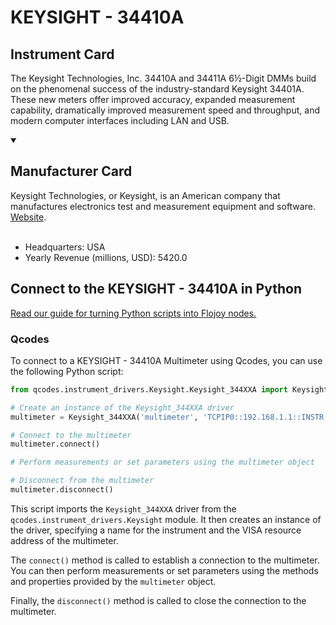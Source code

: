 
# KEYSIGHT - 34410A

## Instrument Card

The Keysight Technologies, Inc. 34410A and 34411A 6½-Digit DMMs build on the phenomenal success of the industry-standard Keysight 34401A. These new meters offer improved accuracy, expanded measurement capability, dramatically improved measurement speed and throughput, and modern computer interfaces including LAN and USB.

<details open>
<summary><h2>Manufacturer Card</h2></summary>
Keysight Technologies, or Keysight, is an American company that manufactures electronics test and measurement equipment and software. <a href=https://www.keysight.com/us/en/home.html>Website</a>.
<br></br>
<ul>
  <li>Headquarters: USA</li>
  <li>Yearly Revenue (millions, USD): 5420.0</li>
</ul>
</details>

## Connect to the KEYSIGHT - 34410A in Python

[Read our guide for turning Python scripts into Flojoy nodes.](https://docs.flojoy.ai/custom-nodes/creating-custom-node/)


### Qcodes

To connect to a KEYSIGHT - 34410A Multimeter using Qcodes, you can use the following Python script:

```python
from qcodes.instrument_drivers.Keysight.Keysight_344XXA import Keysight_344XXA

# Create an instance of the Keysight_344XXA driver
multimeter = Keysight_344XXA('multimeter', 'TCPIP0::192.168.1.1::INSTR')

# Connect to the multimeter
multimeter.connect()

# Perform measurements or set parameters using the multimeter object

# Disconnect from the multimeter
multimeter.disconnect()
```

This script imports the `Keysight_344XXA` driver from the `qcodes.instrument_drivers.Keysight` module. It then creates an instance of the driver, specifying a name for the instrument and the VISA resource address of the multimeter.

The `connect()` method is called to establish a connection to the multimeter. You can then perform measurements or set parameters using the methods and properties provided by the `multimeter` object.

Finally, the `disconnect()` method is called to close the connection to the multimeter.

